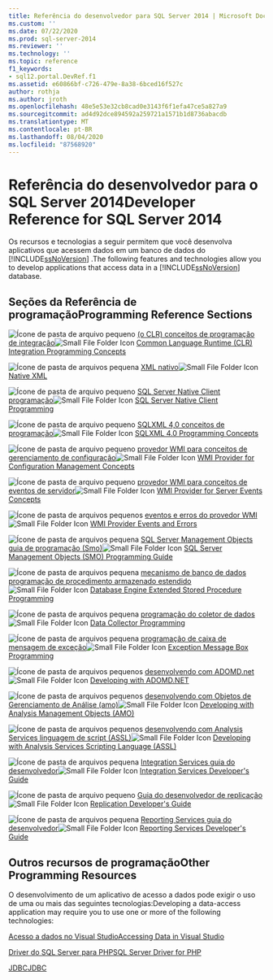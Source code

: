 ```yaml
---
title: Referência do desenvolvedor para SQL Server 2014 | Microsoft Docs
ms.custom: ''
ms.date: 07/22/2020
ms.prod: sql-server-2014
ms.reviewer: ''
ms.technology: ''
ms.topic: reference
f1_keywords:
- sql12.portal.DevRef.f1
ms.assetid: e60866bf-c726-479e-8a38-6bced16f527c
author: rothja
ms.author: jroth
ms.openlocfilehash: 48e5e53e32cb8cad0e3143f6f1efa47ce5a827a9
ms.sourcegitcommit: ad4d92dce894592a259721a1571b1d8736abacdb
ms.translationtype: MT
ms.contentlocale: pt-BR
ms.lasthandoff: 08/04/2020
ms.locfileid: "87568920"
---
```

# <a name="developer-reference-for-sql-server-2014"></a><span data-ttu-id="a3550-102">Referência do desenvolvedor para o SQL Server 2014</span><span class="sxs-lookup"><span data-stu-id="a3550-102">Developer Reference for SQL Server 2014</span></span>

  <span data-ttu-id="a3550-103">Os recursos e tecnologias a seguir permitem que você desenvolva aplicativos que acessem dados em um banco de dados do [!INCLUDE[ssNoVersion](../includes/ssnoversion-md.md)] .</span><span class="sxs-lookup"><span data-stu-id="a3550-103">The following features and technologies allow you to develop applications that access data in a [!INCLUDE[ssNoVersion](../includes/ssnoversion-md.md)] database.</span></span>  
  
## <a name="programming-reference-sections"></a><span data-ttu-id="a3550-104">Seções da Referência de programação</span><span class="sxs-lookup"><span data-stu-id="a3550-104">Programming Reference Sections</span></span>  

 <span data-ttu-id="a3550-105">![Ícone de pasta de arquivo pequeno](../integration-services/media/filefolder-small.gif "Pequeno ícone de pasta de arquivos") [&#40;o CLR&#41; conceitos de programação de integração](../relational-databases/clr-integration/common-language-runtime-clr-integration-programming-concepts.md)</span><span class="sxs-lookup"><span data-stu-id="a3550-105">![Small File Folder Icon](../integration-services/media/filefolder-small.gif "Small File Folder Icon") [Common Language Runtime &#40;CLR&#41; Integration Programming Concepts](../relational-databases/clr-integration/common-language-runtime-clr-integration-programming-concepts.md)</span></span>  
  
 <span data-ttu-id="a3550-106">![Ícone de pasta de arquivos pequena](../integration-services/media/filefolder-small.gif "Pequeno ícone de pasta de arquivos") [XML nativo](https://technet.microsoft.com/library/ms191274.aspx)</span><span class="sxs-lookup"><span data-stu-id="a3550-106">![Small File Folder Icon](../integration-services/media/filefolder-small.gif "Small File Folder Icon") [Native XML](https://technet.microsoft.com/library/ms191274.aspx)</span></span>  
  
 <span data-ttu-id="a3550-107">![Ícone de pasta de arquivo pequeno](../integration-services/media/filefolder-small.gif "Pequeno ícone de pasta de arquivos") [SQL Server Native Client programação](../relational-databases/native-client/sql-server-native-client-programming.md)</span><span class="sxs-lookup"><span data-stu-id="a3550-107">![Small File Folder Icon](../integration-services/media/filefolder-small.gif "Small File Folder Icon") [SQL Server Native Client Programming](../relational-databases/native-client/sql-server-native-client-programming.md)</span></span>  
  
 <span data-ttu-id="a3550-108">![Ícone de pasta de arquivo pequeno](../integration-services/media/filefolder-small.gif "Pequeno ícone de pasta de arquivos") [SQLXML 4,0 conceitos de programação](../relational-databases/sqlxml/sqlxml-4-0-programming-concepts.md)</span><span class="sxs-lookup"><span data-stu-id="a3550-108">![Small File Folder Icon](../integration-services/media/filefolder-small.gif "Small File Folder Icon") [SQLXML 4.0 Programming Concepts](../relational-databases/sqlxml/sqlxml-4-0-programming-concepts.md)</span></span>  
  
 <span data-ttu-id="a3550-109">![Ícone de pasta de arquivo pequeno](../integration-services/media/filefolder-small.gif "Pequeno ícone de pasta de arquivos") [provedor WMI para conceitos de gerenciamento de configuração](../relational-databases/wmi-provider-configuration/wmi-provider-for-configuration-management.md)</span><span class="sxs-lookup"><span data-stu-id="a3550-109">![Small File Folder Icon](../integration-services/media/filefolder-small.gif "Small File Folder Icon") [WMI Provider for Configuration Management Concepts](../relational-databases/wmi-provider-configuration/wmi-provider-for-configuration-management.md)</span></span>  
  
 <span data-ttu-id="a3550-110">![Ícone de pasta de arquivo pequeno](../integration-services/media/filefolder-small.gif "Pequeno ícone de pasta de arquivos") [provedor WMI para conceitos de eventos de servidor](../relational-databases/wmi-provider-server-events/wmi-provider-for-server-events-concepts.md)</span><span class="sxs-lookup"><span data-stu-id="a3550-110">![Small File Folder Icon](../integration-services/media/filefolder-small.gif "Small File Folder Icon") [WMI Provider for Server Events Concepts](../relational-databases/wmi-provider-server-events/wmi-provider-for-server-events-concepts.md)</span></span>  
  
 <span data-ttu-id="a3550-111">![Ícone de pasta de arquivos pequenos](../integration-services/media/filefolder-small.gif "Pequeno ícone de pasta de arquivos") [eventos e erros do provedor WMI](../relational-databases/native-client-ole-db-errors/errors.md)</span><span class="sxs-lookup"><span data-stu-id="a3550-111">![Small File Folder Icon](../integration-services/media/filefolder-small.gif "Small File Folder Icon") [WMI Provider Events and Errors](../relational-databases/native-client-ole-db-errors/errors.md)</span></span>  
  
 <span data-ttu-id="a3550-112">![Ícone de pasta de arquivos pequena](../integration-services/media/filefolder-small.gif "Pequeno ícone de pasta de arquivos") [SQL Server Management Objects guia de programação &#40;Smo&#41;](../relational-databases/server-management-objects-smo/sql-server-management-objects-smo-programming-guide.md)</span><span class="sxs-lookup"><span data-stu-id="a3550-112">![Small File Folder Icon](../integration-services/media/filefolder-small.gif "Small File Folder Icon") [SQL Server Management Objects &#40;SMO&#41; Programming Guide](../relational-databases/server-management-objects-smo/sql-server-management-objects-smo-programming-guide.md)</span></span>  
  
 <span data-ttu-id="a3550-113">![Ícone de pasta de arquivos pequena](../integration-services/media/filefolder-small.gif "Pequeno ícone de pasta de arquivos") [mecanismo de banco de dados programação de procedimento armazenado estendido](../relational-databases/database-engine-extended-stored-procedure-programming.md)</span><span class="sxs-lookup"><span data-stu-id="a3550-113">![Small File Folder Icon](../integration-services/media/filefolder-small.gif "Small File Folder Icon") [Database Engine Extended Stored Procedure Programming](../relational-databases/database-engine-extended-stored-procedure-programming.md)</span></span>  
  
 <span data-ttu-id="a3550-114">![Ícone de pasta de arquivos pequena](../integration-services/media/filefolder-small.gif "Pequeno ícone de pasta de arquivos") [programação do coletor de dados](../database-engine/dev-guide/data-collector-programming.md)</span><span class="sxs-lookup"><span data-stu-id="a3550-114">![Small File Folder Icon](../integration-services/media/filefolder-small.gif "Small File Folder Icon") [Data Collector Programming](../database-engine/dev-guide/data-collector-programming.md)</span></span>  
  
 <span data-ttu-id="a3550-115">![Ícone de pasta de arquivos pequena](../integration-services/media/filefolder-small.gif "Pequeno ícone de pasta de arquivos") [programação de caixa de mensagem de exceção](../database-engine/dev-guide/exception-message-box-programming.md)</span><span class="sxs-lookup"><span data-stu-id="a3550-115">![Small File Folder Icon](../integration-services/media/filefolder-small.gif "Small File Folder Icon") [Exception Message Box Programming](../database-engine/dev-guide/exception-message-box-programming.md)</span></span>  
  
 <span data-ttu-id="a3550-116">![Ícone de pasta de arquivos pequenos](../integration-services/media/filefolder-small.gif "Pequeno ícone de pasta de arquivos") [desenvolvendo com ADOMD.net](https://docs.microsoft.com/bi-reference/adomd/developing-with-adomd-net)</span><span class="sxs-lookup"><span data-stu-id="a3550-116">![Small File Folder Icon](../integration-services/media/filefolder-small.gif "Small File Folder Icon") [Developing with ADOMD.NET](https://docs.microsoft.com/bi-reference/adomd/developing-with-adomd-net)</span></span>  
  
 <span data-ttu-id="a3550-117">![Ícone de pasta de arquivos pequenos](../integration-services/media/filefolder-small.gif "Pequeno ícone de pasta de arquivos") [desenvolvendo com Objetos de Gerenciamento de Análise &#40;amo&#41;](https://docs.microsoft.com/bi-reference/amo/developing-with-analysis-management-objects-amo)</span><span class="sxs-lookup"><span data-stu-id="a3550-117">![Small File Folder Icon](../integration-services/media/filefolder-small.gif "Small File Folder Icon") [Developing with Analysis Management Objects &#40;AMO&#41;](https://docs.microsoft.com/bi-reference/amo/developing-with-analysis-management-objects-amo)</span></span>  
  
 <span data-ttu-id="a3550-118">![Ícone de pasta de arquivos pequenos](../integration-services/media/filefolder-small.gif "Pequeno ícone de pasta de arquivos") [desenvolvendo com Analysis Services linguagem de script &#40;ASSL&#41;](https://docs.microsoft.com/analysis-services/multidimensional-models/scripting-language-assl/developing-with-analysis-services-scripting-language-assl)</span><span class="sxs-lookup"><span data-stu-id="a3550-118">![Small File Folder Icon](../integration-services/media/filefolder-small.gif "Small File Folder Icon") [Developing with Analysis Services Scripting Language &#40;ASSL&#41;](https://docs.microsoft.com/analysis-services/multidimensional-models/scripting-language-assl/developing-with-analysis-services-scripting-language-assl)</span></span>  
  
 <span data-ttu-id="a3550-119">![Ícone de pasta de arquivos pequena](../integration-services/media/filefolder-small.gif "Pequeno ícone de pasta de arquivos") [Integration Services guia do desenvolvedor](../integration-services/integration-services-developer-documentation.md)</span><span class="sxs-lookup"><span data-stu-id="a3550-119">![Small File Folder Icon](../integration-services/media/filefolder-small.gif "Small File Folder Icon") [Integration Services Developer's Guide](../integration-services/integration-services-developer-documentation.md)</span></span>  
  
 <span data-ttu-id="a3550-120">![Ícone de pasta de arquivo pequeno](../integration-services/media/filefolder-small.gif "Pequeno ícone de pasta de arquivos") [Guia do desenvolvedor de replicação](../relational-databases/replication/concepts/replication-developer-documentation.md)</span><span class="sxs-lookup"><span data-stu-id="a3550-120">![Small File Folder Icon](../integration-services/media/filefolder-small.gif "Small File Folder Icon") [Replication Developer's Guide](../relational-databases/replication/concepts/replication-developer-documentation.md)</span></span>  
  
 <span data-ttu-id="a3550-121">![Ícone de pasta de arquivos pequena](../integration-services/media/filefolder-small.gif "Pequeno ícone de pasta de arquivos") [Reporting Services guia do desenvolvedor](../reporting-services/reporting-services-features-and-tasks-ssrs.md)</span><span class="sxs-lookup"><span data-stu-id="a3550-121">![Small File Folder Icon](../integration-services/media/filefolder-small.gif "Small File Folder Icon") [Reporting Services Developer's Guide](../reporting-services/reporting-services-features-and-tasks-ssrs.md)</span></span>  
  
## <a name="other-programming-resources"></a><span data-ttu-id="a3550-122">Outros recursos de programação</span><span class="sxs-lookup"><span data-stu-id="a3550-122">Other Programming Resources</span></span>  

 <span data-ttu-id="a3550-123">O desenvolvimento de um aplicativo de acesso a dados pode exigir o uso de uma ou mais das seguintes tecnologias:</span><span class="sxs-lookup"><span data-stu-id="a3550-123">Developing a data-access application may require you to use one or more of the following technologies:</span></span>  
  
 [<span data-ttu-id="a3550-124">Acesso a dados no Visual Studio</span><span class="sxs-lookup"><span data-stu-id="a3550-124">Accessing Data in Visual Studio</span></span>](https://go.microsoft.com/fwlink/?LinkId=129902)  
  
 [<span data-ttu-id="a3550-125">Driver do SQL Server para PHP</span><span class="sxs-lookup"><span data-stu-id="a3550-125">SQL Server Driver for PHP</span></span>](https://go.microsoft.com/fwlink/?LinkID=119889)  
  
 [<span data-ttu-id="a3550-126">JDBC</span><span class="sxs-lookup"><span data-stu-id="a3550-126">JDBC</span></span>](https://go.microsoft.com/fwlink/?LinkId=129903)  
  
  
